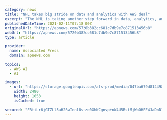 ```yaml
---
category: news
title: "NHL takes big stride on data and analytics with AWS deal"
excerpt: "The NHL is taking another step forward in data, analytics, and puck and player tracking. The league has reached an agreement with Amazon Web Services to put all its video and data on"
publishedDateTime: 2021-02-11T07:18:00Z
originalUrl: "https://apnews.com/5720b382cc681c7db9e7c871513456b8"
webUrl: "https://apnews.com/5720b382cc681c7db9e7c871513456b8"
type: article

provider:
  name: Associated Press
  domain: apnews.com

topics:
  - AWS AI
  - AI

images:
  - url: "https://storage.googleapis.com/afs-prod/media/047ba679d814498c92b53054b8eced0b/2480.jpeg"
    width: 2480
    height: 1653
    isCached: true

secured: "ERtiLr6jGTZLl5aH2SwIenl8stzo0GhKCgnvp+nW4U5RstMjWoOHEE4JaDnD13yP4xN3lI4lzKUQZfmRnVJ8ZBCEYdvaPWNeknj+afrIIPaQzFUeRRnxjbog73EFl8esbRm+FE0oFwaLGwheoQhJHg+ryQnSjm5mkzZnsuRIFi634P8z9Re7FkyiPLbjUYNeEPYpZ43wNkuabjFUjAhEaWzxZuiGMdzd1eAYe/M1ptuRI5Bv+pRD3vzrkk/VTdqcL6Arao08/gwsNTD4PoJ1yZeTDeXlX/Jts/5tyRx/hVPCySpgQtbRMBnC6H5BXtsCLoyVHcX/3N+MmcWSD1rNfhDvJdg46QCOcaUb2FEij0I=;lgiFRvfFAc8RWZm7XGlEUQ=="
---
```


